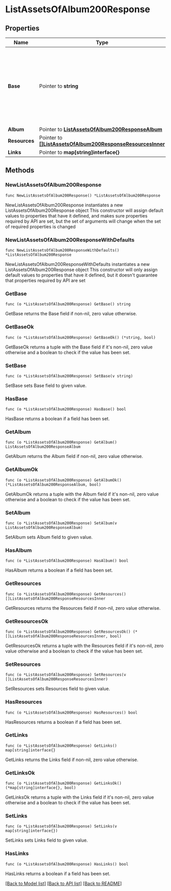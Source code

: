 # ListAssetsOfAlbum200Response

## Properties

Name | Type | Description | Notes
------------ | ------------- | ------------- | -------------
**Base** | Pointer to **string** | Base URL that can be prepended to the &#39;href&#39; values in the &#39;links&#39; to produce fully qualified URLs for future queries. | [optional] 
**Album** | Pointer to [**ListAssetsOfAlbum200ResponseAlbum**](ListAssetsOfAlbum200ResponseAlbum.md) |  | [optional] 
**Resources** | Pointer to [**[]ListAssetsOfAlbum200ResponseResourcesInner**](ListAssetsOfAlbum200ResponseResourcesInner.md) |  | [optional] 
**Links** | Pointer to **map[string]interface{}** |  | [optional] 

## Methods

### NewListAssetsOfAlbum200Response

`func NewListAssetsOfAlbum200Response() *ListAssetsOfAlbum200Response`

NewListAssetsOfAlbum200Response instantiates a new ListAssetsOfAlbum200Response object
This constructor will assign default values to properties that have it defined,
and makes sure properties required by API are set, but the set of arguments
will change when the set of required properties is changed

### NewListAssetsOfAlbum200ResponseWithDefaults

`func NewListAssetsOfAlbum200ResponseWithDefaults() *ListAssetsOfAlbum200Response`

NewListAssetsOfAlbum200ResponseWithDefaults instantiates a new ListAssetsOfAlbum200Response object
This constructor will only assign default values to properties that have it defined,
but it doesn't guarantee that properties required by API are set

### GetBase

`func (o *ListAssetsOfAlbum200Response) GetBase() string`

GetBase returns the Base field if non-nil, zero value otherwise.

### GetBaseOk

`func (o *ListAssetsOfAlbum200Response) GetBaseOk() (*string, bool)`

GetBaseOk returns a tuple with the Base field if it's non-nil, zero value otherwise
and a boolean to check if the value has been set.

### SetBase

`func (o *ListAssetsOfAlbum200Response) SetBase(v string)`

SetBase sets Base field to given value.

### HasBase

`func (o *ListAssetsOfAlbum200Response) HasBase() bool`

HasBase returns a boolean if a field has been set.

### GetAlbum

`func (o *ListAssetsOfAlbum200Response) GetAlbum() ListAssetsOfAlbum200ResponseAlbum`

GetAlbum returns the Album field if non-nil, zero value otherwise.

### GetAlbumOk

`func (o *ListAssetsOfAlbum200Response) GetAlbumOk() (*ListAssetsOfAlbum200ResponseAlbum, bool)`

GetAlbumOk returns a tuple with the Album field if it's non-nil, zero value otherwise
and a boolean to check if the value has been set.

### SetAlbum

`func (o *ListAssetsOfAlbum200Response) SetAlbum(v ListAssetsOfAlbum200ResponseAlbum)`

SetAlbum sets Album field to given value.

### HasAlbum

`func (o *ListAssetsOfAlbum200Response) HasAlbum() bool`

HasAlbum returns a boolean if a field has been set.

### GetResources

`func (o *ListAssetsOfAlbum200Response) GetResources() []ListAssetsOfAlbum200ResponseResourcesInner`

GetResources returns the Resources field if non-nil, zero value otherwise.

### GetResourcesOk

`func (o *ListAssetsOfAlbum200Response) GetResourcesOk() (*[]ListAssetsOfAlbum200ResponseResourcesInner, bool)`

GetResourcesOk returns a tuple with the Resources field if it's non-nil, zero value otherwise
and a boolean to check if the value has been set.

### SetResources

`func (o *ListAssetsOfAlbum200Response) SetResources(v []ListAssetsOfAlbum200ResponseResourcesInner)`

SetResources sets Resources field to given value.

### HasResources

`func (o *ListAssetsOfAlbum200Response) HasResources() bool`

HasResources returns a boolean if a field has been set.

### GetLinks

`func (o *ListAssetsOfAlbum200Response) GetLinks() map[string]interface{}`

GetLinks returns the Links field if non-nil, zero value otherwise.

### GetLinksOk

`func (o *ListAssetsOfAlbum200Response) GetLinksOk() (*map[string]interface{}, bool)`

GetLinksOk returns a tuple with the Links field if it's non-nil, zero value otherwise
and a boolean to check if the value has been set.

### SetLinks

`func (o *ListAssetsOfAlbum200Response) SetLinks(v map[string]interface{})`

SetLinks sets Links field to given value.

### HasLinks

`func (o *ListAssetsOfAlbum200Response) HasLinks() bool`

HasLinks returns a boolean if a field has been set.


[[Back to Model list]](../README.md#documentation-for-models) [[Back to API list]](../README.md#documentation-for-api-endpoints) [[Back to README]](../README.md)


